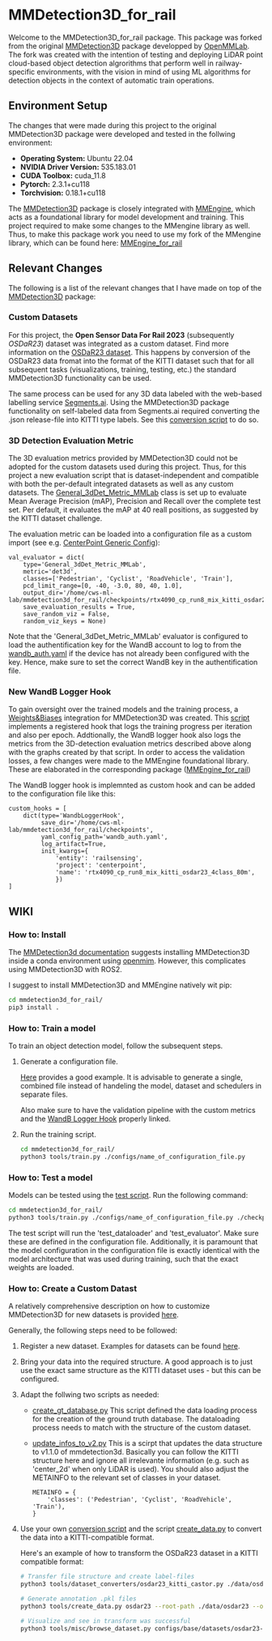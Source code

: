 # MMDetection3D_for_rail

Welcome to the MMDetection3D_for_rail package. This package was forked from the original [MMDetection3D](https://github.com/open-mmlab/mmdetection3d) package developped by [OpenMMLab](https://github.com/open-mmlab). The fork was created with the intention of testing and deploying LiDAR point cloud-based object detection algrorithms that perform well in railway-specific environments, with the vision in mind of using ML algorithms for detection objects in the context of automatic train operations.

## Environment Setup

The changes that were made during this project to the original MMDetection3D package were developed and tested in the follwing environment:

* __Operating System:__ Ubuntu 22.04
* __NVIDIA Driver Version:__ 535.183.01
* __CUDA Toolbox:__ cuda_11.8
* __Pytorch:__ 2.3.1+cu118
* __Torchvision:__ 0.18.1+cu118

The [MMDetection3D](https://github.com/open-mmlab/mmdetection3d) package is closely integrated with [MMEngine](https://github.com/open-mmlab/mmdetection3d), which acts as a foundational library for model development and training. This project required to make some changes to the MMengine library as well. Thus, to make this package work you need to use my fork of the MMengine library, which can be found here: [MMEngine_for_rail](https://github.com/nicoscore99/mmengine_for_rail)


## Relevant Changes

The following is a list of the relevant changes that I have made on top of the [MMDetection3D](https://github.com/open-mmlab/mmdetection3d) package:

### Custom Datasets
For this project, the **Open Sensor Data For Rail 2023** (subsequently *OSDaR23*) dataset was integrated as a custom dataset. Find more information on the [OSDaR23 dataset](https://data.fid-move.de/dataset/osdar23). This happens by conversion of the OSDaR23 data fromat into the format of the KITTI dataset such that for all subsequent tasks (visualizations, training, testing, etc.) the standard MMDetection3D functionality can be used.

The same process can be used for any 3D data labeled with the web-based labelling service [Segments.ai](https://segments.ai/). Using the MMDetection3D package functionality on self-labeled data from Segments.ai required converting the .json release-file into KITTI type labels. See this [conversion script](/home/cws-ml-lab/mmdetection3d_for_rail/tools/dataset_converters/robosense_m1_plus_sequences_kitti_castor.py) to do so.

### 3D Detection Evaluation Metric
The 3D evaluation metrics provided by MMDetection3D could not be adopted for the custom datasets used during this project. Thus, for this project a new evaluation script that is dataset-independent and compatible with both the per-default integrated datasets as well as any custom datasets. The [General_3dDet_Metric_MMLab](mmdet3d/evaluation/metrics/general_3ddet_metric_mmlab.py) class is set up to evaluate Mean Average Precision (mAP), Precision and Recall over the complete test set. Per default, it evaluates the mAP at 40 reall positions, as suggested by the KITTI dataset challenge.

The evaluation metric can be loaded into a configuration file as a custom import (see e.g. [CenterPoint Generic Config](/home/cws-ml-lab/mmdetection3d_for_rail/configs/centerpoint/centerpoint_voxel01_second_secfpn_generic.py)):

```
val_evaluator = dict(
    type='General_3dDet_Metric_MMLab',
    metric='det3d',
    classes=['Pedestrian', 'Cyclist', 'RoadVehicle', 'Train'],
    pcd_limit_range=[0, -40, -3.0, 80, 40, 1.0], 
    output_dir='/home/cws-ml-lab/mmdetection3d_for_rail/checkpoints/rtx4090_cp_run8_mix_kitti_osdar23_4class_80m',
    save_evaluation_results = True,
    save_random_viz = False,
    random_viz_keys = None)
```

Note that the 'General_3dDet_Metric_MMLab' evaluator is configured to load the authentification key for the WandB account to log to from the [wandb_auth.yaml](/home/cws-ml-lab/mmdetection3d_for_rail/mmdet3d/engine/hooks/wandb_auth.yaml) if the device has not already been configured with the key. Hence, make sure to set the correct WandB key in the authentification file. 

### New WandB Logger Hook
To gain oversight over the trained models and the training process, a [Weights&Biases](https://wandb.ai) integration for MMDetection3D was created. This [script](/mmdet3d/engine/hooks/wandb_logger_hook.py) implements a registered hook that logs the training progress per iteration and also per epoch. Addtionally, the WandB logger hook also logs the metrics from the 3D-detection evaluation metrics described above along with the graphs created by that script. In order to access the validation losses, a few changes were made to the MMEngine foundational library. These are elaborated in the corresponding package ([MMEngine_for_rail](https://github.com/nicoscore99/mmengine_for_rail))

The WandB logger hook is implemnted as custom hook and can be added to the configuration file like this:

```
custom_hooks = [
    dict(type='WandbLoggerHook', 
         save_dir='/home/cws-ml-lab/mmdetection3d_for_rail/checkpoints',
         yaml_config_path='wandb_auth.yaml',
         log_artifact=True,
         init_kwargs={
             'entity': 'railsensing',
             'project': 'centerpoint',
             'name': 'rtx4090_cp_run8_mix_kitti_osdar23_4class_80m',
             })
]
```

## WIKI

### How to: Install

The [MMDetection3d documentation](https://mmdetection3d.readthedocs.io/en/latest/get_started.html) suggests installing MMDetection3D inside a conda environment using [openmim](https://openmim.readthedocs.io/en/latest/). However, this complicates using MMDetection3D with ROS2. 

I suggest to install MMDetection3D and MMEngine natively wit pip:

```bash
cd mmdetection3d_for_rail/
pip3 install .
```

### How to: Train a model

To train an object detection model, follow the subsequent steps.

1. Generate a configuration file.

    [Here](/home/cws-ml-lab/mmdetection3d_for_rail/configs/centerpoint/centerpoint_voxel01_second_secfpn_generic.py) provides a good example. It is advisable to generate a single, combined file instead of handeling the model, dataset and schedulers in separate files.

    Also make sure to have the validation pipeline with the custom metrics and the [WandB Logger Hook](/home/cws-ml-lab/mmdetection3d_for_rail/mmdet3d/engine/hooks/wandb_logger_hook.py) properly linked. 

2. Run the training script.

    ```bash
    cd mmdetection3d_for_rail/
    python3 tools/train.py ./configs/name_of_configuration_file.py
    ```

### How to: Test a model

Models can be tested using the [test script](/home/cws-ml-lab/mmdetection3d_for_rail/tools/test.py). Run the following command:

```bash
cd mmdetection3d_for_rail/
python3 tools/train.py ./configs/name_of_configuration_file.py ./checkpoints/path_to_model_to_test.pth
```

The test script will run the 'test_dataloader' and 'test_evaluator'. Make sure these are defined in the configuration file. Additionally, it is paramount that the model configuration in the configuration file is exactly identical with the model architecture that was used during training, such that the exact weights are loaded.


### How to: Create a Custom Datast

A relatively comprehensive description on how to customize MMDetection3D for new datasets is provided [here](https://mmdetection3d.readthedocs.io/en/dev/tutorials/customize_dataset.html).

Generally, the following steps need to be followed:

1. Register a new dataset. Examples for datasets can be found [here](/home/cws-ml-lab/mmdetection3d_for_rail/mmdet3d/datasets).
2. Bring your data into the required structure. A good approach is to just use the exact same structure as the KITTI dataset uses - but this can be configured.
3. Adapt the follwing two scripts as needed:

    - [create_gt_database.py](tools/dataset_converters/create_gt_database.py) This script defined the data loading process for the creation of the ground truth database. The dataloading process needs to match with the structure of the custom dataset. 
    - [update_infos_to_v2.py](tools/dataset_converters/update_infos_to_v2.py) This is a scirpt that updates the data structure to v1.1.0 of mmdetection3d. Basically you can follow the KITTI structure here and ignore all irrelevante information (e.g. such as 'center_2d' when only LiDAR is used). You should also adjust the METAINFO to the relevant set of classes in your dataset.

        ```
        METAINFO = {
            'classes': ('Pedestrian', 'Cyclist', 'RoadVehicle', 'Train'),
        }
        ```

4. Use your own [conversion script](/home/cws-ml-lab/mmdetection3d_for_rail/tools/dataset_converters/osdar23_kitti_castor.py) and the script [create_data.py](/home/cws-ml-lab/mmdetection3d_for_rail/tools/create_data.py) to convert the data into a KITTI-compatible format.

    Here's an example of how to transform the OSDaR23 dataset in a KITTI compatible format:

    ```bash
    # Transfer file structure and create label-files
    python3 tools/dataset_converters/osdar23_kitti_castor.py ./data/osdar23 ./data/osdar23

    # Generate annotation .pkl files
    python3 tools/create_data.py osdar23 --root-path ./data/osdar23 --out-dir ./data/osdar23

    # Visualize and see in transform was successful
    python3 tools/misc/browse_dataset.py configs/base/datasets/osdar23-3d-3class.py --task lidar_det
    ```